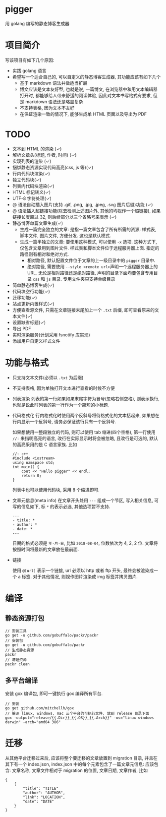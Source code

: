 # pigger

用 golang 编写的静态博客生成器

# 项目简介

写该项目有如下几个原因:

- 实践 golang 语言
- 希望写一个适合自己的, 可以自定义的静态博客生成器, 其功能应该有如下几个
    - 基于 markdown 语法并做适当扩展
    - 博文应该是文本友好型, 也就是说, 一篇博文, 在浏览器中和用文本编辑器打开时,
        都能够给人带来舒适的阅读体验, 因此对文本书写格式有要求,
        但是 markdown 语法还是略显复杂
    - 不支持表格, 因为文本不友好
    - 在保证渲染一致的情况下, 能够生成单 HTML 页面以及导出为 PDF

# TODO

- 文本到 HTML 的渲染 (✓)
- 解析文章头(标题, 作者, 时间) (✓)
- 实现列表的渲染 (✓)
- 捆绑静态资源实现代码高亮(css, js 等)(✓)
- 行内代码块渲染(✓)
- 独立代码块(✓)
- 列表内代码块渲染(✓)
- HTML 标记转义(✓)
- UTF-8 字符处理(✓)
- @ 语法自动插入图片(支持 .gif, .png, .jpg, .jpeg, .svg 图片后缀)功能 (✓)
- @ 语法插入超链接功能(除去检测上述图片外, 其他的均视作一个超链接),
    如果链接长度超过 32, 则后续部分以三个省略号来表示 (✓)
- 静态博客单篇文章生成(✓)
  - 生成一篇完全独立的文章:
  是指一篇文章包含了所有所需的资源: 样式表, 脚本文件, 图片文件, 方便分发.
  这也是默认模式.
  - 生成一篇半独立的文章:
  要使用这种模式, 可以使用 `-x` 选项. 这种方式下, 仅包含文章用到图片文件.
  样式表和脚本文件位于远程服务器上面. 指定的路径则有相对和绝对方式.
      - 相对路径, 默认配置文件位于文章的上一级目录中的 `pigger` 目录中.
      - 绝对路径, 需要使用 `--style <remote url>`声明一个远程服务器上的 URL.
  无论是相对路径还是绝对路径, 声明的目录下面均要包含专用目录 `css` 和 `js` 目录.
  专用文件夹只支持单级目录
- 简单静态博客生成(✓)
- 代码块空行功能(✓)
- 迁移功能(✓)
- 站点更新内置样式(✓)
- 方便查看源文件, 只需在文章链接末尾加上一个 `.txt` 后缀, 即可查看原来的文本文件(✓)
- 设置缺省标题(✓)
- 导出 PDF
- 实时渲染服务(计划采用 fsnotify 库实现)
- 添加用户自定义样式文件

# 功能与格式

- 只支持文本文件(必须以 `.txt` 为后缀)

- 不支持表格, 因为单独打开文本进行查看的时候不方便

- 列表渲染
    列表的第一行如果如果末尾字符为冒号(忽略右侧空格), 则表示换行,
    也就是说此时列表的第一行作为一个简短的小标题.

- 代码格式化
    行内格式化时使用两个反斜号将待格式化的文本括起来,
    如果想在行内显示一个反斜号, 请务必保证该行只有一个反斜号.

    如果想使用一整段独立的代码, 则可以使用 tab 缩进(四个空格),
    第一行使用 `//:` 来指明高亮的语言, 改行在实际显示时将会被忽略,
    且改行是可选的, 默认的高亮采用的是 C 语言家族. 比如

    ```
    //: c++
    #include <iostream>
    using namspace std;
    int main() {
        cout << "Hello pigger" << endl;
        return 0;
    }
    ```

    列表中也可以使用代码块, 采用 8 个缩进即可.

- 文章元信息(meta info)
    在文章开头处用 `---` 组成一个节区, 写入相关信息, 可写的信息如下,
    标 `*` 的表示必选, 其他选项暂不支持.

    ```
    ---
    - title: *
    - author: *
    - date: *
    ---
    ```
    日期的格式必须是 `年-月-日`, 比如 `2018-08-04`, 位数依次为 4, 2, 2 位.
    文章将按照时间将最新的文章放在最前面.
    

- 链接

    使用 `@[url]` 表示一个链接, url 必须以 http 或者 ftp 开头, 最终会被渲染成一个 a 标签.
    对于其他情况,  则视作图片渲染成 img 标签并拷贝图片.

# 编译

## 静态资源打包

    // 安装工具
    go get -u github.com/gobuffalo/packr/packr
    // 安装包
    go get -u github.com/gobuffalo/packr
    // 生成静态资源
    packr
    // 清理资源
    packr clean

## 多平台编译

安装 gox 编译包, 即可一键执行 gox 编译所有平台.

    // 安装
    go get github.com/mitchellh/gox
    // 编译 linux, windows, mac 三个平台的可执行文件, 放到 release 目录下面
    gox -output="release/{{.Dir}}_{{.OS}}_{{.Arch}}" -os="linux windows darwin" -arch="amd64 386"
    
# 迁移

从其他平台迁移过来后, 应该将整个要迁移的文章放置到 migration 目录,
并且在其下有一个 index.json, index.json 中的每个元素包含了一篇文章元信息:
应该包含: 文章名称, 文章文件相对于 migration 的位置, 文章日期, 文章作者,
比如

    {
        {
            "title": "TITLE"
            "author": "AUTHOR",
            "link": "LOCATION",
            "date": "DATE"
        }
    }
